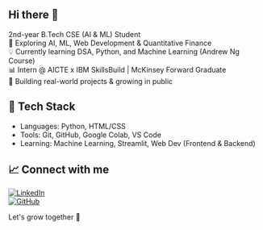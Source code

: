 ## Hi there 👋

 2nd-year B.Tech CSE (AI & ML) Student  
🚀 Exploring AI, ML, Web Development & Quantitative Finance  
💡 Currently learning DSA, Python, and Machine Learning (Andrew Ng Course)  
📊 Intern @ AICTE x IBM SkillsBuild | McKinsey Forward Graduate  
🌱 Building real-world projects & growing in public

## 🔧 Tech Stack
- Languages: Python, HTML/CSS
- Tools: Git, GitHub, Google Colab, VS Code
- Learning: Machine Learning, Streamlit, Web Dev (Frontend & Backend)

## 📈 Connect with me
[![LinkedIn](https://img.shields.io/badge/LinkedIn-Connect-blue)](https://www.linkedin.com/in/amanbasu20)  
[![GitHub](https://img.shields.io/badge/GitHub-AmanBasu20-black)](https://github.com/AmanBasu20)

Let's grow together 🚀
